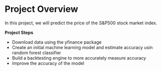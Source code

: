 # Project Overview

In this project, we will predict the price of the S&P500 stock market index.

**Project Steps**

* Download data using the yfinance package
* Create an initial machine learning model and estimate accuracy usin random forest classifier
* Build a backtesting engine to more accurately measure accuracy
* Improve the accuracy of the model


